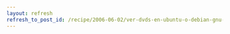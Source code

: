 ```yaml
---
layout: refresh
refresh_to_post_id: /recipe/2006-06-02/ver-dvds-en-ubuntu-o-debian-gnu-linux
---
```

